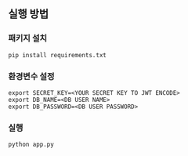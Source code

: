## 실행 방법

### 패키지 설치
```
pip install requirements.txt
```

### 환경변수 설정
```
export SECRET_KEY=<YOUR SECRET KEY TO JWT ENCODE>
export DB_NAME=<DB USER NAME>
export DB_PASSWORD=<DB USER PASSWORD>
```

### 실행
```
python app.py
```